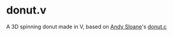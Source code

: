 # donut.v
A 3D spinning donut made in V, based on [Andy Sloane](https://www.a1k0n.net)'s [donut.c](https://www.a1k0n.net/2006/09/15/obfuscated-c-donut.html)
